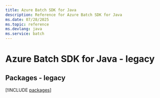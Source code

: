 ```yaml
---
title: Azure Batch SDK for Java
description: Reference for Azure Batch SDK for Java
ms.date: 07/28/2025
ms.topic: reference
ms.devlang: java
ms.service: batch
---
```

# Azure Batch SDK for Java - legacy
## Packages - legacy
[!INCLUDE [packages](batch-index.md)]